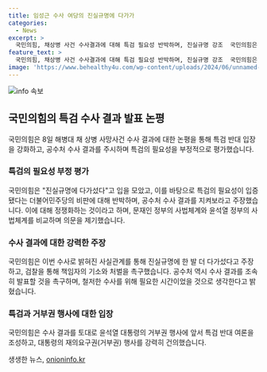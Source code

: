 ```yaml
---
title: 임성근 수사 여당의 진실규명에 다가가
categories:
  - News
excerpt: >
  국민의힘, 채상병 사건 수사결과에 대해 특검 필요성 반박하며, 진실규명 강조  국민의힘은 채상병 사건 수사 결과를 토대로 특검 반대 여론을 조성하고 있는 것으로 보인다. 정부의 사법체계와 윤석열 정부의 사법체계의 차이를 지적하며 국민의힘은 특검에 대한 필요성을 부정하고, 공수처의 수사결과를 기다릴 것을 밝히고 있다. 이에 대해 더불어민주당은 공수처 수사 결과를 부정하며 반박하고 있으며, 대통령 거부권 행사를 강력히 건의하는 등 정치적 대립이 심화되고 있다.
feature_text: >
  국민의힘, 채상병 사건 수사결과에 대해 특검 필요성 반박하며, 진실규명 강조  국민의힘은 채상병 사건 수사 결과를 토대로 특검 반대 여론을 조성하고 있는 것으로 보인다. 정부의 사법체계와 윤석열 정부의 사법체계의 차이를 지적하며 국민의힘은 특검에 대한 필요성을 부정하고, 공수처의 수사결과를 기다릴 것을 밝히고 있다. 이에 대해 더불어민주당은 공수처 수사 결과를 부정하며 반박하고 있으며, 대통령 거부권 행사를 강력히 건의하는 등 정치적 대립이 심화되고 있다.
image: 'https://www.behealthy4u.com/wp-content/uploads/2024/06/unnamed-file.png'
---
```


<p><img src="https://www.behealthy4u.com/wp-content/uploads/2024/06/unnamed-file.png" alt="info 속보" /></p>

<h2 data-ke-size="size26">국민의힘의 특검 수사 결과 발표 논평</h2>

<p data-ke-size="size16">국민의힘은 8일 해병대 채 상병 사망사건 수사 결과에 대한 논평을 통해 특검 반대 입장을 강화하고, 공수처 수사 결과를 주시하며 특검의 필요성을 부정적으로 평가했습니다.</p>

<h3>특검의 필요성 부정 평가</h3>

<p data-ke-size="size16">국민의힘은 "진실규명에 다가섰다"고 입을 모았고, 이를 바탕으로 특검의 필요성이 입증됐다는 더불어민주당의 비판에 대해 반박하며, 공수처 수사 결과를 지켜보라고 주장했습니다. 이에 대해 정쟁화하는 것이라고 하며, 문재인 정부의 사법체계와 윤석열 정부의 사법체계를 비교하며 의문을 제기했습니다.</p>

<h3>수사 결과에 대한 강력한 주장</h3>

<p data-ke-size="size16">국민의힘은 이번 수사로 밝혀진 사실관계를 통해 진실규명에 한 발 더 다가섰다고 주장하고, 검찰을 통해 책임자의 기소와 처벌을 촉구했습니다. 공수처 역시 수사 결과를 조속히 발표할 것을 촉구하며, 철저한 수사를 위해 필요한 시간이었을 것으로 생각한다고 밝혔습니다.</p>

<h3>특검과 거부권 행사에 대한 입장</h3>

<p data-ke-size="size16">국민의힘은 수사 결과를 토대로 윤석열 대통령의 거부권 행사에 앞서 특검 반대 여론을 조성하고, 대통령의 재의요구권(거부권) 행사를 강력히 건의했습니다.</p>
생생한 뉴스, <a href="https://onioninfo.kr" rel="dofollow">onioninfo.kr</a>


